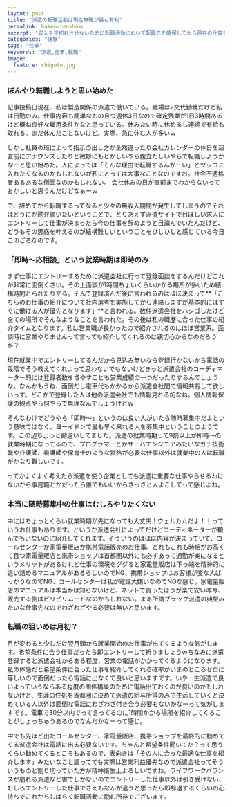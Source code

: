 ```yaml
---
layout: post
title: "派遣の転職活動は現在無職が最も有利"
permalink: haken-tenshoku
excerpt: "収入を途切れさせないために転職活動において転職先を確保してから現在の仕事を辞めるのがスマートではありますが、派遣が別の派遣先に転職しようと考えている場合、現在就業中であるという状態は非常にマイナスポイントになったりします。"
categories: "経験"
tags: "仕事"
keywords: "派遣,仕事,転職"
image:
  feature: shigoto.jpg
---
```


### ぼんやり転職しようと思い始めた

記事投稿日現在、私は製造関係の派遣で働いている。職場は2交代勤務だけど私は日勤のみ。仕事内容も簡単なもの且つ週休3日なので確定残業が1日3時間あるけど概ね良好な雇用条件かなと思っている。休みたい時に休めるし連続で有給も取れる。まだ休んだことないけど。実際、急に休む人が多いｗ

しかし社員の班によって指示の出し方が全然違ったり会社カレンダーの休日を超直前にアナウンスしたりと微妙にもどかしいやら腹立たしいやらで転職しようかなーと思い始めた。人によっては「そんな理由で転職するんかーい」とツッコミ入れたくなるのかもしれないが私にとっては大事なことなのですお。社会不適格者あるあるな側面なのかもしれない。
会社休みの日が直前までわからないっておかしいと思うんだけどなぁーｗ

で、辞めてから転職するってなると少々の無収入期間が発生してしまうのでそれはどうにか勘弁願いたいということで、とりあえず派遣サイトで目ぼしい求人にエントリーして仕事が決まったら今の仕事を辞めようと目論んでいたんだけど、どうもその思惑を叶えるのが結構難しいということをひしひしと感じている今日このごろなのです。

### 「即時〜応相談」という就業時期は即時のみ

まず仕事にエントリーするために派遣会社に行って登録面談をするんだけどこれが非常に面倒くさい。その上面談が1時間ちょいくらいかかる場所が多いため結構時間とられたりする。そんで登録済んだ後に言われるのはほぼ決まって**「こちらのお仕事の紹介について社内選考を実施してから連絡しますが基本的にはすぐに働ける人が優先となります」**と言われる。数件派遣会社をハシゴしたけど全ての場所でそんなようなことを言われた。その後は私の職歴に合った仕事の紹介タイムとなります。私は営業職が長かったので紹介されるのはほぼ営業系。面談時に営業やりませんって言っても紹介してくれるのは親切心からなのだろうか？

現在就業中でエントリーしてるんだから見込み無いなら登録行かないから電話の段階でそう教えてくれよって思わないでもないけどきっと派遣会社のコーディネーター的には登録者数を増やすことも営業成績の一つだったりするんでしょうな。なんかもうね、面倒だし電車代もかかるから派遣会社間で情報共有して欲しいっす。どこかで登録した人は他の派遣会社でも情報見れる的なね。個人情報保護の観点やら何やらで無理なんでしょうけどｗ

そんなわけでどうやら「即時〜」というのは良い人がいたら随時募集中だよという意味ではなく、ヨーイドンで最も早く来れる人を募集中ということのようです。この辺ちょっと勘違いしてました。派遣の就業時期って9割以上が即時〜の就業時期になってるので、プログラマーとかサーバエンジニアみたいなガチ技術職や介護師、看護師や保育士のような資格が必要な仕事以外は就業中の人は転職がかなり難しいです。

ってかよくよく考えたら派遣を使う企業としても派遣に重要な仕事やらせるわけないから事務職とかだったら誰でもいいからさっさと人よこしてって感じよね。

### 本当に随時募集中の仕事はむしろやりたくない

中にはちょっとくらい就業時期が先になっても大丈夫！ウェルカムだよ！！っていうお仕事もあります。というか派遣会社によってだけどコーディネーターが頼んでもいないのに紹介してくれます。そういうのはほぼ内容が決まっていて、コールセンターか家電量販店か携帯電話販売のお仕事。どれもこれも時給がお高くて且つ家電量販店と携帯ショップは首都圏以外にも必ずあって通勤が楽になるというメリットがあるけれど仕事の環境をググると家電量販店は下っ端を精神的に追い詰めるマニュアルがあるらしいのでNG、携帯ショップはお客様が変な人ばっかりなのでNG、コールセンターは私が電話大嫌いなのでNGな感じ。家電量販店のマニュアルは本当かは知らないけど、ネットで買ったほうが楽で安い昨今、販売する側はピリピリムードなのかもしれない。まぁ所謂ブラック派遣の典型みたいな仕事先なのでわざわざやる必要は無いと思います。

### 転職の狙いめは月初？

月が変わると少しだけ翌月頭から就業開始のお仕事が出てくるような気がします。希望条件に合う仕事だったら即エントリーして祈りましょうｗちなみに派遣登録すると派遣会社からある程度、営業の電話がかかってくるようになります。私の体感だと希望条件に合った仕事を紹介してくれる確率がいまのところゼロに等しいので面倒だったら電話に出なくて良いと思いますです。いや一生派遣で良いよっていうならある程度の関係構築のために電話出ておくのが良いのかもしれないけど、生涯の住処を首都圏に決めて派遣の給与所得のみで生活していくと決めている人以外は面倒な電話にわざわざ付き合う必要もないかなーって気がしますです。電車で30分以内でって言ってるのに1時間かかる場所を紹介してくることがしょっちゅうあるのでなんだかなーって感じ。

中でも先ほど出たコールセンター、家電量販店、携帯ショップを最終的に勧めてくる派遣会社は電話に出る必要ないです。ちゃんと希望条件聞いてた？って思うくらい勧めてくるところもあるので、表向きは「その人に合った最適な仕事を紹介します」みたいなこと謳ってても実際は営業利益優先なので派遣会社ってそういうものと割り切っていた方が精神衛生上よろしいですね。ライフワークバランスが崩れる派遣など害でしかないのでエントリーした仕事以外は引き受けない、むしろエントリーした仕事でさえもなんか違うと思ったら即辞退するくらいの心持ちでこれからしばらく転職活動に励む所存でございます。
